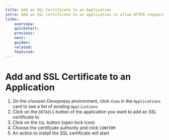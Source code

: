 ```yaml
---
title: Add an SSL Certificate to an Application
intro: Add an SSL certificate to an application to allow HTTPS requests to it.
links:
    overview:
    quickstart:
    previous:
    next:
    guides:
    related:
    featured:
---
```


# Add and SSL Certificate to an Application
1. On the choosen Devopness environment, click `View` in the `Applications` card to see a list of existing `Applications`
1. Click on the `DETAILS` button of the application you want to add an SSL certificate to
1. Click on the `SSL` button (open lock icon)
1. Choose the certificate authority and click `CONFIRM`
1. An action to install the SSL certificate will start
